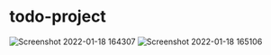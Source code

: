 # todo-project
![Screenshot 2022-01-18 164307](https://user-images.githubusercontent.com/97651232/149960441-fedd29c1-bf7b-4d43-a62a-9606df6395dd.png)
![Screenshot 2022-01-18 165106](https://user-images.githubusercontent.com/97651232/149960570-5342c37e-02c8-4129-866b-39c0534153ba.png)

